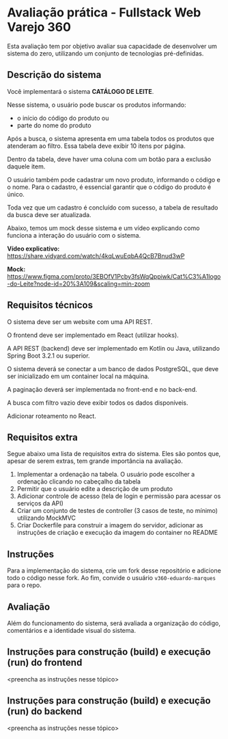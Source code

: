 # Avaliação prática - Fullstack Web Varejo 360

Esta avaliação tem por objetivo avaliar sua capacidade de desenvolver um sistema do zero, utilizando um conjunto de tecnologias pré-definidas.

## Descrição do sistema

Você implementará o sistema **CATÁLOGO DE LEITE**.

Nesse sistema, o usuário pode buscar os produtos informando:
- o início do código do produto ou
- parte do nome do produto

Após a busca, o sistema apresenta em uma tabela todos os produtos que atenderam ao filtro. Essa tabela deve exibir 10 itens por página.

Dentro da tabela, deve haver uma coluna com um botão para a exclusão daquele item.

O usuário também pode cadastrar um novo produto, informando o código e o nome. Para o cadastro, é essencial garantir que o código do produto é único.

Toda vez que um cadastro é concluído com sucesso, a tabela de resultado da busca deve ser atualizada.

Abaixo, temos um mock desse sistema e um vídeo explicando como funciona a interação do usuário com o sistema.

**Vídeo explicativo:** https://share.vidyard.com/watch/4kqLwuEqbA4QcB7Bnud3wP

**Mock:** https://www.figma.com/proto/3EBOfV1Pcby3fsWqQppiwk/Cat%C3%A1logo-do-Leite?node-id=20%3A109&scaling=min-zoom

## Requisitos técnicos

O sistema deve ser um website com uma API REST.

O frontend deve ser implementado em React (utilizar hooks). 

A API REST (backend) deve ser implementado em Kotlin ou Java, utilizando Spring Boot 3.2.1 ou superior. 

O sistema deverá se conectar a um banco de dados PostgreSQL, que deve ser inicializado em um container local na máquina.

A paginação deverá ser implementada no front-end e no back-end.

A busca com filtro vazio deve exibir todos os dados disponíveis.

Adicionar roteamento no React.


## Requisitos extra

Segue abaixo uma lista de requisitos extra do sistema. Eles são pontos que, apesar de serem extras, tem grande importância na avaliação.

1. Implementar a ordenação na tabela. O usuário pode escolher a ordenação clicando no cabeçalho da tabela
2. Permitir que o usuário edite a descrição de um produto
3. Adicionar controle de acesso (tela de login e permissão para acessar os serviços da API)
4. Criar um conjunto de testes de controller (3 casos de teste, no mínimo) utilizando MockMVC
5. Criar Dockerfile para construir a imagem do servidor, adicionar as instruções de criação e execução da imagem do container no README


## Instruções

Para a implementação do sistema, crie um fork desse repositório e adicione todo o código nesse fork. Ao fim, convide o usuário `v360-eduardo-marques` para o repo.


## Avaliação

Além do funcionamento do sistema, será avaliada a organização do código, comentários e a identidade visual do sistema.


## Instruções para construção (build) e execução (run) do frontend

<preencha as instruções nesse tópico>

## Instruções para construção (build) e execução (run) do backend

<preencha as instruções nesse tópico>
